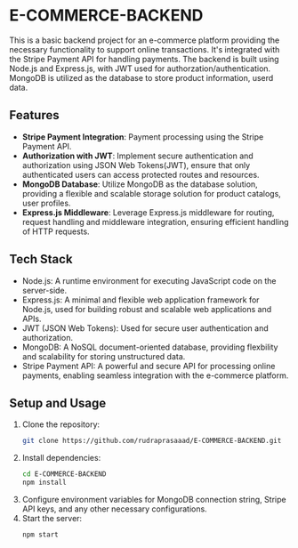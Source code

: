 # E-COMMERCE-BACKEND

This is a basic backend project for an e-commerce platform providing the necessary functionality to support online transactions. It's integrated with the Stripe Payment API for handling payments. The backend is built using Node.js and Express.js, with JWT used for authorzation/authentication. MongoDB is utilized as the database to store product information, userd data.

## Features
- **Stripe Payment Integration**: Payment processing using the Stripe Payment API.
- **Authorization with JWT**: Implement secure authentication and authorization using JSON Web Tokens(JWT), ensure that only authenticated users can access protected routes and resources.
- **MongoDB Database**: Utilize MongoDB as the database solution, providing a flexible and scalable storage solution for product catalogs, user profiles.
- **Express.js Middleware**: Leverage Express.js middleware for routing, request handling and middleware integration, ensuring efficient handling of HTTP requests.


## Tech Stack
- Node.js: A runtime environment for executing JavaScript code on the server-side.
- Express.js: A minimal and flexible web application framework for Node.js, used for building robust and scalable web applications and APIs.
- JWT (JSON Web Tokens): Used for secure user authentication and authorization.
- MongoDB: A NoSQL document-oriented database, providing flexbility and scalability for storing unstructured data.
- Stripe Payment API: A powerful and secure API for processing online payments, enabling seamless integration with the e-commerce platform.

## Setup and Usage
  1. Clone the repository:
     ```bash
     git clone https://github.com/rudraprasaaad/E-COMMERCE-BACKEND.git
     ```
  2. Install dependencies:
     ```bash
     cd E-COMMERCE-BACKEND
     npm install
     ```
  3. Configure environment variables for MongoDB connection string, Stripe API keys, and any other necessary configurations.
  4. Start the server:
     ```bash
     npm start
     ```
